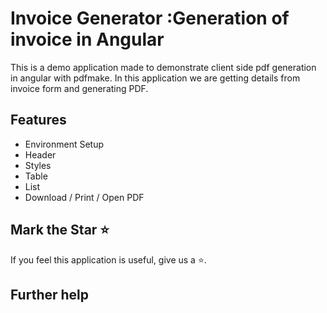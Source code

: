# Invoice Generator :Generation of invoice in Angular

This is a demo application made to demonstrate client side pdf generation in angular with pdfmake.
In this application we are getting details from invoice form and generating PDF.


## Features

- Environment Setup
- Header
- Styles
- Table
- List
- Download / Print / Open PDF

## Mark the Star ⭐

If you feel this application is useful, give us a ⭐.

## Further help

